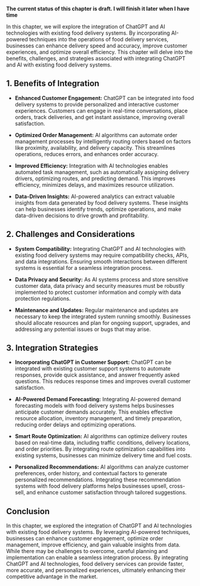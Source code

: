 **The current status of this chapter is draft. I will finish it later when I have time**

In this chapter, we will explore the integration of ChatGPT and AI technologies with existing food delivery systems. By incorporating AI-powered techniques into the operations of food delivery services, businesses can enhance delivery speed and accuracy, improve customer experiences, and optimize overall efficiency. This chapter will delve into the benefits, challenges, and strategies associated with integrating ChatGPT and AI with existing food delivery systems.

**1. Benefits of Integration**
------------------------------

* **Enhanced Customer Engagement:** ChatGPT can be integrated into food delivery systems to provide personalized and interactive customer experiences. Customers can engage in real-time conversations, place orders, track deliveries, and get instant assistance, improving overall satisfaction.

* **Optimized Order Management:** AI algorithms can automate order management processes by intelligently routing orders based on factors like proximity, availability, and delivery capacity. This streamlines operations, reduces errors, and enhances order accuracy.

* **Improved Efficiency:** Integration with AI technologies enables automated task management, such as automatically assigning delivery drivers, optimizing routes, and predicting demand. This improves efficiency, minimizes delays, and maximizes resource utilization.

* **Data-Driven Insights:** AI-powered analytics can extract valuable insights from data generated by food delivery systems. These insights can help businesses identify trends, optimize operations, and make data-driven decisions to drive growth and profitability.

**2. Challenges and Considerations**
------------------------------------

* **System Compatibility:** Integrating ChatGPT and AI technologies with existing food delivery systems may require compatibility checks, APIs, and data integrations. Ensuring smooth interactions between different systems is essential for a seamless integration process.

* **Data Privacy and Security:** As AI systems process and store sensitive customer data, data privacy and security measures must be robustly implemented to protect customer information and comply with data protection regulations.

* **Maintenance and Updates:** Regular maintenance and updates are necessary to keep the integrated system running smoothly. Businesses should allocate resources and plan for ongoing support, upgrades, and addressing any potential issues or bugs that may arise.

**3. Integration Strategies**
-----------------------------

* **Incorporating ChatGPT in Customer Support:** ChatGPT can be integrated with existing customer support systems to automate responses, provide quick assistance, and answer frequently asked questions. This reduces response times and improves overall customer satisfaction.

* **AI-Powered Demand Forecasting:** Integrating AI-powered demand forecasting models with food delivery systems helps businesses anticipate customer demands accurately. This enables effective resource allocation, inventory management, and timely preparation, reducing order delays and optimizing operations.

* **Smart Route Optimization:** AI algorithms can optimize delivery routes based on real-time data, including traffic conditions, delivery locations, and order priorities. By integrating route optimization capabilities into existing systems, businesses can minimize delivery time and fuel costs.

* **Personalized Recommendations:** AI algorithms can analyze customer preferences, order history, and contextual factors to generate personalized recommendations. Integrating these recommendation systems with food delivery platforms helps businesses upsell, cross-sell, and enhance customer satisfaction through tailored suggestions.

**Conclusion**
--------------

In this chapter, we explored the integration of ChatGPT and AI technologies with existing food delivery systems. By leveraging AI-powered techniques, businesses can enhance customer engagement, optimize order management, improve efficiency, and gain valuable insights from data. While there may be challenges to overcome, careful planning and implementation can enable a seamless integration process. By integrating ChatGPT and AI technologies, food delivery services can provide faster, more accurate, and personalized experiences, ultimately enhancing their competitive advantage in the market.

